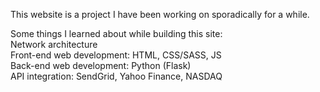 This website is a project I have been working on sporadically for a while.

Some things I learned about while building this site:</br>
Network architecture</br>
Front-end web development: HTML, CSS/SASS, JS</br>
Back-end web development: Python (Flask)</br>
API integration: SendGrid, Yahoo Finance, NASDAQ</br>
